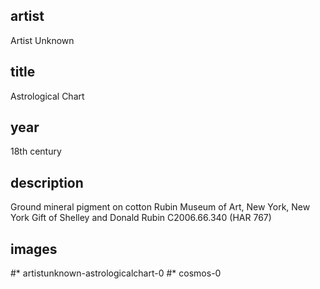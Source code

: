 ## artist
Artist Unknown 

## title
Astrological Chart

## year
18th century 

## description
Ground mineral pigment on cotton 
Rubin Museum of Art, New York, New York 
Gift of Shelley and Donald Rubin C2006.66.340 (HAR 767) 

## images
#* artistunknown-astrologicalchart-0
#* cosmos-0